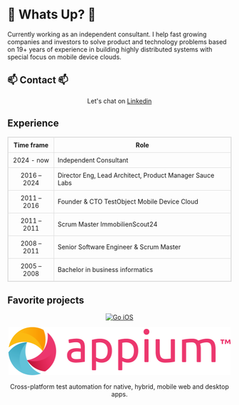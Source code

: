 # :iphone: Whats Up? :iphone:

Currently working as an independent consultant. I help fast growing companies and investors to solve product and technology problems based on 19+ years of experience in building highly distributed systems with special focus on mobile device clouds.

## :mailbox: Contact :mailbox:

<p align="center">Let's chat on <a href="https://www.linkedin.com/in/aluedeke">Linkedin</a></p>

## Experience

<div align="center">
<table align="center" style="border-collapse: collapse; border: 1px solid #ddd;">
  <tr>
    <th style="border: 1px solid #ddd; padding: 8px;">Time frame</th>
    <th style="border: 1px solid #ddd; padding: 8px;">Role</th>
  </tr>
  <tr>
    <td style="border: 1px solid #ddd; padding: 8px; text-align: center;">2024 - now</td>
    <td style="border: 1px solid #ddd; padding: 8px;">Independent Consultant</td>
  </tr>
  <tr>
    <td style="border: 1px solid #ddd; padding: 8px; text-align: center;">2016 – 2024</td>
    <td style="border: 1px solid #ddd; padding: 8px;">Director Eng, Lead Architect, Product Manager Sauce Labs</td>
  </tr>
  <tr>
    <td style="border: 1px solid #ddd; padding: 8px; text-align: center;">2011 – 2016</td>
    <td style="border: 1px solid #ddd; padding: 8px;">Founder & CTO TestObject Mobile Device Cloud</td>
  </tr>
  <tr>
    <td style="border: 1px solid #ddd; padding: 8px; text-align: center;">2011 – 2011</td>
    <td style="border: 1px solid #ddd; padding: 8px;">Scrum Master ImmobilienScout24</td>
  </tr>
  <tr>
    <td style="border: 1px solid #ddd; padding: 8px; text-align: center;">2008 – 2011</td>
    <td style="border: 1px solid #ddd; padding: 8px;">Senior Software Engineer & Scrum Master</td>
  </tr>
  <tr>
    <td style="border: 1px solid #ddd; padding: 8px; text-align: center;">2005 – 2008</td>
    <td style="border: 1px solid #ddd; padding: 8px;">Bachelor in business informatics</td>
  </tr>
</table>
</div>

## Favorite projects

<p align="center">
   <a href="https://github.com/danielpaulus/go-ios">
<img src="https://github.com/danielpaulus/go-ios/raw/main/logo.png" width="256" alt="Go iOS"/>
    </a>
<p>

<p align="center">
   <a href="https://appium.io/">
      <img alt="Appium" src="https://raw.githubusercontent.com/appium/appium/master/packages/appium/docs/overrides/assets/images/appium-logo-horiz.png" width="500">
   </a>
</p>
<p align="center">
   Cross-platform test automation for native, hybrid, mobile web and desktop apps.
</p>
